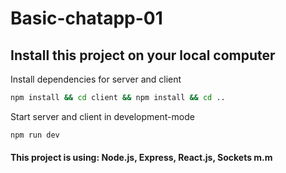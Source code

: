 # Basic-chatapp-01

## Install this project on your local computer

Install dependencies for server and client

```bash
npm install && cd client && npm install && cd ..
```

Start server and client in development-mode

```bash
npm run dev
```

#### This project is using: Node.js, Express, React.js, Sockets m.m
